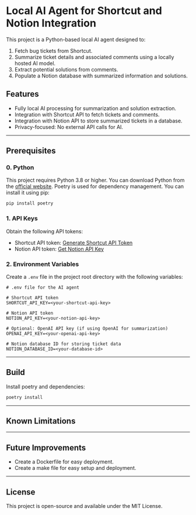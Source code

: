 # Local AI Agent for Shortcut and Notion Integration

This project is a Python-based local AI agent designed to:
1. Fetch bug tickets from Shortcut.
2. Summarize ticket details and associated comments using a locally hosted AI model.
3. Extract potential solutions from comments.
4. Populate a Notion database with summarized information and solutions.

## Features
- Fully local AI processing for summarization and solution extraction.
- Integration with Shortcut API to fetch tickets and comments.
- Integration with Notion API to store summarized tickets in a database.
- Privacy-focused: No external API calls for AI.

---

## Prerequisites

### 0. **Python**
This project requires Python 3.8 or higher. You can download Python from the [official website](https://www.python.org/downloads/).
Poetry is used for dependency management. You can install it using pip:
```bash
pip install poetry
```

### 1. **API Keys**
Obtain the following API tokens:
- Shortcut API token: [Generate Shortcut API Token](https://app.shortcut.com/settings/api-tokens)
- Notion API token: [Get Notion API Key](https://www.notion.so/my-integrations)

### 2. **Environment Variables**
Create a `.env` file in the project root directory with the following variables:

```dotenv
# .env file for the AI agent

# Shortcut API token
SHORTCUT_API_KEY=<your-shortcut-api-key>

# Notion API token
NOTION_API_KEY=<your-notion-api-key>

# Optional: OpenAI API key (if using OpenAI for summarization)
OPENAI_API_KEY=<your-openai-api-key>

# Notion database ID for storing ticket data
NOTION_DATABASE_ID=<your-database-id>
```

---
## Build
Install poetry and dependencies:
```bash
poetry install
```

---
## Known Limitations

---

## Future Improvements
- Create a Dockerfile for easy deployment.
- Create a make file for easy setup and deployment.
---

## License
This project is open-source and available under the MIT License.

